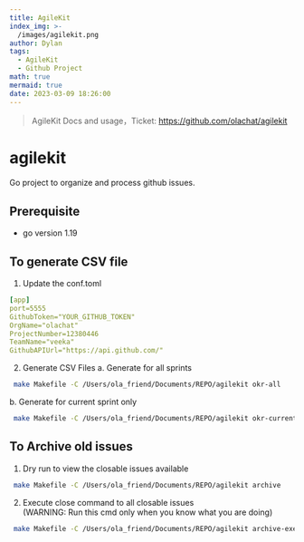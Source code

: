 ```yaml
---
title: AgileKit
index_img: >-
  /images/agilekit.png
author: Dylan
tags:
  - AgileKit
  - Github Project
math: true
mermaid: true
date: 2023-03-09 18:26:00
---
```

>AgileKit Docs and usage，Ticket: https://github.com/olachat/agilekit

<!-- more -->
# agilekit
Go project to organize and process github issues.

## Prerequisite
- go version 1.19

## To generate CSV file
1. Update the conf.toml
```yaml
[app]
port=5555
GithubToken="YOUR_GITHUB_TOKEN"
OrgName="olachat"
ProjectNumber=12380446
TeamName="veeka"
GithubAPIUrl="https://api.github.com/"
```
2. Generate CSV Files
a. Generate for all sprints
```bash
 make Makefile -C /Users/ola_friend/Documents/REPO/agilekit okr-all 
```

b. Generate for current sprint only
```bash
 make Makefile -C /Users/ola_friend/Documents/REPO/agilekit okr-current 
```


## To Archive old issues
1. Dry run to view the closable issues available
```bash
 make Makefile -C /Users/ola_friend/Documents/REPO/agilekit archive 
```

2. Execute close command to all closable issues <br>(WARNING: Run this cmd only when you know what you are doing)
```bash
 make Makefile -C /Users/ola_friend/Documents/REPO/agilekit archive-exec
```
